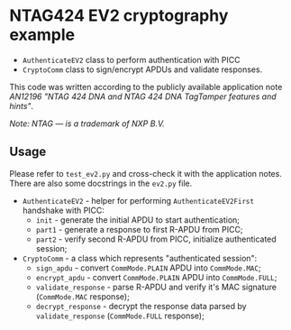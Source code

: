 # NTAG424 EV2 cryptography example

* `AuthenticateEV2` class to perform authentication with PICC
* `CryptoComm` class to sign/encrypt APDUs and validate responses.

This code was written according to the publicly available application note *AN12196 "NTAG 424 DNA and NTAG 424 DNA TagTamper features and hints"*.

*Note: NTAG — is a trademark of NXP B.V.*

## Usage
Please refer to `test_ev2.py` and cross-check it with the application notes. There are also some docstrings in the `ev2.py` file.

* `AuthenticateEV2` - helper for performing `AuthenticateEV2First` handshake with PICC:
  * `init` - generate the initial APDU to start authentication;
  * `part1` - generate a response to first R-APDU from PICC;
  * `part2` - verify second R-APDU from PICC, initialize authenticated session;
* `CryptoComm` - a class which represents "authenticated session":
  * `sign_apdu` - convert `CommMode.PLAIN` APDU into `CommMode.MAC`;
  * `encrypt_apdu` - convert `CommMode.PLAIN` APDU into `CommMode.FULL`;
  * `validate_response` - parse R-APDU and verify it's MAC signature (`CommMode.MAC` response);
  * `decrypt_response` - decrypt the response data parsed by `validate_response` (`CommMode.FULL` response);
